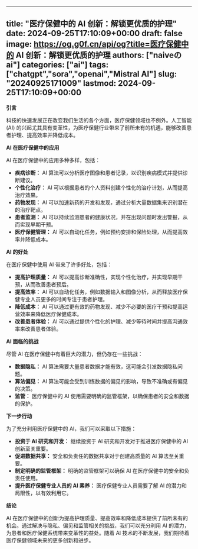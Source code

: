 
---
title: "医疗保健中的 AI 创新：解锁更优质的护理"
date: 2024-09-25T17:10:09+00:00
draft: false
image: https://og.g0f.cn/api/og?title=医疗保健中的 AI 创新：解锁更优质的护理
authors: ["naiveのai"]
categories: ["ai"]
tags: ["chatgpt","sora","openai","Mistral AI"]
slug: "20240925171009"
lastmod: 2024-09-25T17:10:09+00:00
---
**引言**

科技的快速发展正在改变我们生活的各个方面，医疗保健领域也不例外。人工智能 (AI) 的兴起尤其具有变革性，为医疗保健行业带来了前所未有的机遇，能够改善患者护理、提高效率并降低成本。

**AI 在医疗保健中的应用**

AI 在医疗保健中的应用多种多样，包括：

* **疾病诊断：** AI 算法可以分析医疗图像和患者记录，以识别疾病模式并提供诊断建议。
* **个性化治疗：** AI 可以根据患者的个人资料创建个性化的治疗计划，从而提高治疗效果。
* **药物发现：** AI 可以加速新药的开发和发现，通过分析大量数据集来识别潜在的治疗靶点。
* **患者监测：** AI 可以持续监测患者的健康状况，并在出现问题时发出警报，从而实现早期干预。
* **医疗保健管理：** AI 可以自动化任务，例如预约安排和保险处理，从而提高效率并降低成本。

**AI 的好处**

在医疗保健中使用 AI 带来了许多好处，包括：

* **提高护理质量：** AI 可以提高诊断准确性，实现个性化治疗，并实现早期干预，从而改善患者预后。
* **提高效率：** AI 可以自动化任务，例如数据输入和图像分析，从而释放医疗保健专业人员更多的时间专注于患者护理。
* **降低成本：** AI 可以通过更有效的药物发现、减少不必要的医疗干预和提高运营效率来降低医疗保健成本。
* **改善患者体验：** AI 可以通过提供个性化的护理、减少等待时间并提高沟通效率来改善患者体验。

**AI 面临的挑战**

尽管 AI 在医疗保健中有着巨大的潜力，但仍存在一些挑战：

* **数据隐私：** AI 算法需要大量患者数据才能有效，这可能会引发数据隐私问题。
* **算法偏见：** AI 算法可能会受到训练数据的偏见的影响，导致不准确或有偏见的决策。
* **监管：** 医疗保健中的 AI 使用需要明确的监管框架，以确保患者的安全和数据的保护。

**下一步行动**

为了充分利用医疗保健中的 AI，我们可以采取以下措施：

* **投资于 AI 研究和开发：** 继续投资于 AI 研究和开发对于推进医疗保健中的 AI 创新至关重要。
* **促进数据共享：** 安全和负责任的数据共享对于创建高质量的 AI 算法至关重要。
* **制定明确的监管框架：** 明确的监管框架可以确保 AI 在医疗保健中的安全和负责任使用。
* **提升医疗保健专业人员的 AI 素养：** 医疗保健专业人员需要了解 AI 的潜力和局限性，以有效利用它。

**结论**

AI 在医疗保健中的创新为提高护理质量、提高效率和降低成本提供了前所未有的机会。通过解决与隐私、偏见和监管相关的挑战，我们可以充分利用 AI 的潜力，为患者和医疗保健系统带来变革性的益处。随着 AI 技术的不断发展，我们期待着医疗保健领域未来的更多创新和进步。